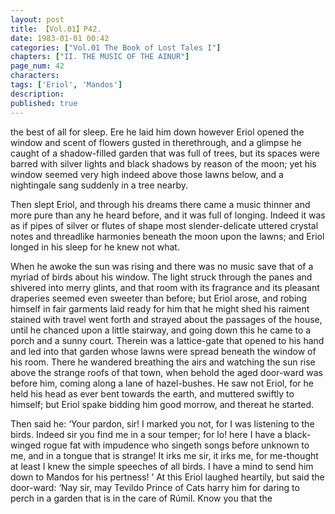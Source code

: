 ```yaml
---
layout: post
title: 【Vol.01】P42.
date: 1983-01-01 00:42
categories: ["Vol.01 The Book of Lost Tales I"]
chapters: ["II. THE MUSIC OF THE AINUR"]
page_num: 42
characters: 
tags: ['Eriol', 'Mandos']
description: 
published: true
---
```


<p style="text-indent: 0;">
the best of all for sleep. Ere he laid him down however Eriol opened the window and scent of flowers gusted in therethrough, and a glimpse he caught of a shadow-filled garden that was full of trees, but its spaces were barred with silver lights and black shadows by reason of the moon; yet his window seemed very high indeed above those lawns below, and a nightingale sang suddenly in a tree nearby.
</p>

Then slept Eriol, and through his dreams there came a music thinner and more pure than any he heard before, and it was full of longing. Indeed it was as if pipes of silver or flutes of shape most slender-delicate uttered crystal notes and threadlike harmonies beneath the moon upon the lawns; and Eriol longed in his sleep for he knew not what.

When he awoke the sun was rising and there was no music save that of a myriad of birds about his window. The light struck through the panes and shivered into merry glints, and that room with its fragrance and its pleasant draperies seemed even sweeter than before; but Eriol arose, and robing himself in fair garments laid ready for him that he might shed his raiment stained with travel went forth and strayed about the passages of the house, until he chanced upon a little stairway, and going down this he came to a porch and a sunny court. Therein was a lattice-gate that opened to his hand and led into that garden whose lawns were spread beneath the window of his room. There he wandered breathing the airs and watching the sun rise above the strange roofs of that town, when behold the aged door-ward was before him, coming along a lane of hazel-bushes. He saw not Eriol, for he held his head as ever bent towards the earth, and muttered swiftly to himself; but Eriol spake bidding him good morrow, and thereat he started.

Then said he: ‘Your pardon, sir! I marked you not, for I was listening to the birds. Indeed sir you find me in a sour temper; for lo! here I have a black-winged rogue fat with impudence who singeth songs before unknown to me, and in a tongue that is strange! It irks me sir, it irks me, for me-thought at least I knew the simple speeches of all birds. I have a mind to send him down to Mandos for his pertness! ’ At this Eriol laughed heartily, but said the door-ward: ‘Nay sir, may Tevildo Prince of Cats harry him for daring to perch in a garden that is in the care of Rúmil. Know you that the

